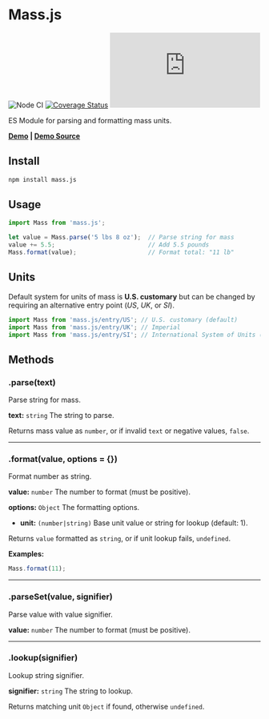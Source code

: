 # Mass.js

![Node CI](https://github.com/MeekLogic/Mass.js/workflows/Node%20CI/badge.svg) [![Coverage Status](https://coveralls.io/repos/github/MeekLogic/Mass.js/badge.svg?branch=master)](https://coveralls.io/github/MeekLogic/Mass.js?branch=master) [![npm](https://img.shields.io/npm/dm/mass.js)](https://www.npmjs.com/package/mass.js)

ES Module for parsing and formatting mass units.

**[Demo](https://mass.tylervigario.com) | [Demo Source](https://github.com/MeekLogic/Mass.js-Demo)**

## Install

```sh
npm install mass.js
```

## Usage

```javascript
import Mass from 'mass.js';

let value = Mass.parse('5 lbs 8 oz');  // Parse string for mass
value += 5.5;                          // Add 5.5 pounds
Mass.format(value);                    // Format total: "11 lb"
```

## Units

Default system for units of mass is **U.S. customary** but can be changed by requiring an alternative entry point (*US*, *UK*, or *SI*).

```javascript
import Mass from 'mass.js/entry/US'; // U.S. customary (default)
import Mass from 'mass.js/entry/UK'; // Imperial
import Mass from 'mass.js/entry/SI'; // International System of Units (unfinished)
```

## Methods

### .parse(text)

Parse string for mass.

**text:** `string` The string to parse.

Returns mass value as `number`, or if invalid `text` or negative values, `false`.

------------

### .format(value, options = {})

Format number as string.

**value:** `number` The number to format (must be positive).

**options:** `Object` The formatting options.

- **unit:** `(number|string)` Base unit value or string for lookup (default: 1).

Returns `value` formatted as `string`, or if unit lookup fails, `undefined`.

**Examples:**

```javascript
Mass.format(11);
```

------------

### .parseSet(value, signifier)

Parse value with value signifier.

**value:** `number` The number to format (must be positive).


------------

### .lookup(signifier)

Lookup string signifier.

**signifier:** `string` The string to lookup.

Returns matching unit `Object` if found, otherwise `undefined`.
